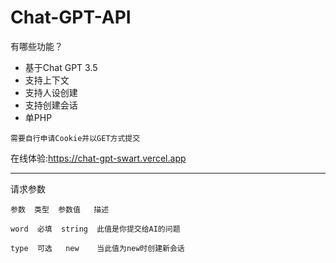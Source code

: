 # Chat-GPT-API
有哪些功能？
* 基于Chat GPT 3.5
* 支持上下文
* 支持人设创建
* 支持创建会话
* 单PHP

`需要自行申请Cookie并以GET方式提交`

在线体验:https://chat-gpt-swart.vercel.app
___
请求参数
```
参数  类型  参数值   描述

word  必填  string  此值是你提交给AI的问题

type  可选   new    当此值为new时创建新会话
